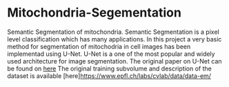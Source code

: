 # Mitochondria-Segementation
Semantic Segmentation of mitochondria.
Semantic Segmentation is a pixel level classification which has many applications. 
In this project a very basic method for segmentation of mitochodria in cell images has been implementad using U-Net.
U-Net is a one of the most popular and widely used architecture for image segmentation. The original paper on U-Net can be found on [here](https://arxiv.org/abs/1505.04597)
The original training subvolume and description of the dataset is available [here]https://www.epfl.ch/labs/cvlab/data/data-em/
